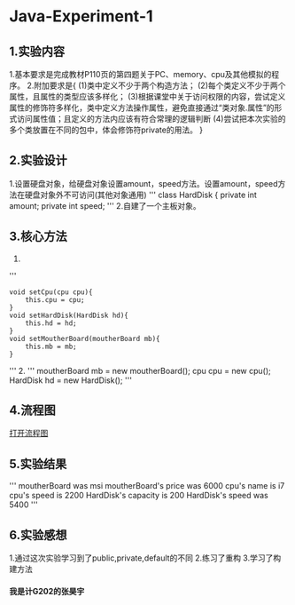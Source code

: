 # Java-Experiment-1
## 1.实验内容
1.基本要求是完成教材P110页的第四题关于PC、memory、cpu及其他模拟的程序。
2.附加要求是{
(1)类中定义不少于两个构造方法；
(2)每个类定义不少于两个属性，且属性的类型应该多样化；
(3)根据课堂中关于访问权限的内容，尝试定义属性的修饰符多样化，类中定义方法操作属性，避免直接通过“类对象.属性”的形式访问属性值；且定义的方法内应该有符合常理的逻辑判断
(4)尝试把本次实验的多个类放置在不同的包中，体会修饰符private的用法。
}
## 2.实验设计
1.设置硬盘对象，给硬盘对象设置amount，speed方法。设置amount，speed方法在硬盘对象外不可访问(其他对象通用)
'''
class HardDisk {
    private int amount;
    private int speed;
'''
2.自建了一个主板对象。
## 3.核心方法
1.
'''

    void setCpu(cpu cpu){
        this.cpu = cpu;
    }
    void setHardDisk(HardDisk hd){
        this.hd = hd;
    }
    void setMoutherBoard(moutherBoard mb){
        this.mb = mb;
    }

'''
2.
'''
        moutherBoard mb = new moutherBoard();
        cpu cpu = new cpu();
        HardDisk hd = new HardDisk();
'''
## 4.流程图
[打开流程图](https://github.com/chinazhanghaoyu/Java-Experiment-1/blob/main/java-Experiment-1.png)
## 5.实验结果
'''
moutherBoard was msi
moutherBoard's price was 6000
cpu's name is i7
cpu's speed is 2200
HardDisk's capacity is 200
HardDisk's speed was 5400
'''
## 6.实验感想
1.通过这次实验学习到了public,private,default的不同
2.练习了重构
3.学习了构建方法

#### 我是计G202的张昊宇
